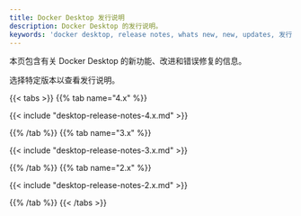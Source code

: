 ```yaml
---
title: Docker Desktop 发行说明
description: Docker Desktop 的发行说明。
keywords: 'docker desktop, release notes, whats new, new, updates, 发行说明, 更新日志, 新功能'
---
```


本页包含有关 Docker Desktop 的新功能、改进和错误修复的信息。

选择特定版本以查看发行说明。

{{< tabs >}}
{{% tab name="4.x" %}}

{{< include "desktop-release-notes-4.x.md" >}}

{{% /tab %}}
{{% tab name="3.x" %}}

{{< include "desktop-release-notes-3.x.md" >}}

{{% /tab %}}
{{% tab name="2.x" %}}

{{< include "desktop-release-notes-2.x.md" >}}

{{% /tab %}}
{{< /tabs >}}
